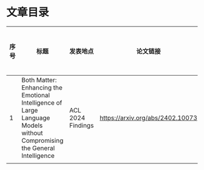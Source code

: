 # 文章目录


|序号|标题|发表地点|论文链接|论文总结|涉及技术栈|阅读状态|笔记链接|
| - | - | - |- |- |- |- |-|
|1|Both Matter: Enhancing the Emotional Intelligence of Large Language Models without Compromising the General Intelligence|ACL 2024 Findings|https://arxiv.org/abs/2402.10073|||<mark>未读<mark>||
|||||||||